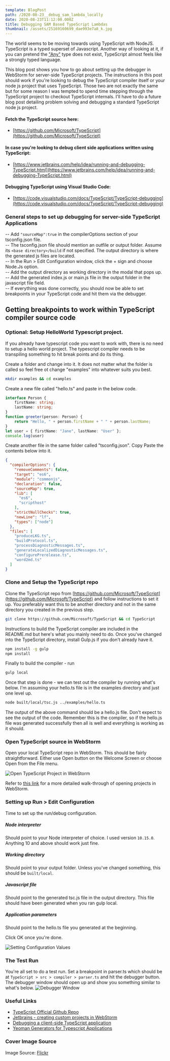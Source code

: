 ```yaml
---
template: BlogPost
path: /2020-08-23__debug_sam_lambda_locally
date: 2020-08-23T11:12:00.000Z
title: Debugging SAM Based TypeScript Lambdas
thumbnail: /assets/25169160699_dae993e7a8_k.jpg
---
```

The world seems to be moving towards using TypeScript with NodeJS. TypeScript is a typed superset of Javascript. Another way of 
looking at it, if you can pretend the ["Any"](https://github.com/Microsoft/TypeScript/blob/master/doc/spec.md#3.1) type does not 
exist, TypeScript almost feels like a strongly typed language.      

This blog post shows you how to go about setting up the debugger in WebStorm for server-side TypeScript projects. The instructions in 
this post should work if you're looking to debug the TypeScript compiler itself or your node js project that uses TypeScript. Those 
two are not exactly the same but for some reason I was tempted to spend time stepping through the TypeScript project to checkout 
TypeScript internals. I'll have to do a future blog post detailing problem solving and debugging a standard TypeScript node js project. 

#### Fetch the TypeScript source here:  
- [https://github.com/Microsoft/TypeScript](https://github.com/Microsoft/TypeScript)  

#### In case you're looking to debug client side applications written using TypeScript:  
- [https://www.jetbrains.com/help/idea/running-and-debugging-TypeScript.html](https://www.jetbrains.com/help/idea/running-and-debugging-TypeScript.html)

#### Debugging TypeScript using Visual Studio Code:
- [https://code.visualstudio.com/docs/TypeScript/TypeScript-debugging](https://code.visualstudio.com/docs/TypeScript/TypeScript-debugging)

### General steps to set up debugging for server-side TypeScript Applications
-- Add ``` "sourceMap":true ``` in the compilerOptions section of your tsconfig.json file.  
-- The tsconfig.json file should mention an outfile or output folder. Assume its ```<base directory>/build``` if not specified. The output 
directory is where the generated js files are located.  
-- In the Run > Edit Configuration window, click the + sign and choose Node.Js option.  
-- Add the output directory as working directory in the modal that pops up.  
-- Add the generated index.js or main.js file in the output folder in the javascript file field.  
-- If everything was done correctly, you should now be able to set breakpoints in your TypeScript code and hit them via 
the debugger.   

## Getting breakpoints to work within TypeScript compiler source code 

### Optional: Setup HelloWorld Typescript project.
 
If you already have typescript code you want to work with, there is no need to setup a hello world project. The typescript 
compiler needs to be transpiling something to hit break points and do its thing.  

Create a folder and change into it. It does not matter what the folder is called so feel free ot change "examples" into whatever
suits you best. 

```bash
mkdir examples && cd examples
```

Create a new file called "hello.ts" and paste in the below code.  

```typescript
interface Person {
    firstName: string;
    lastName: string;
}
function greeter(person: Person) {
    return "Hello, " + person.firstName + " " + person.lastName;
}
let user = { firstName: "Jane", lastName: "User" };
console.log(user)
```

Create another file in the same folder called "tsconfig.json". Copy Paste the contents below into it.

```json
{
  "compilerOptions": {
    "removeComments": false,
    "target": "es6",
    "module": "commonjs",
    "declaration": false,
    "sourceMap": true,
    "lib": [
      "es6",
      "scripthost"
    ],
    "strictNullChecks": true,
    "newLine": "lf",
    "types": ["node"]
  },
  "files": [
    "produceLKG.ts",
    "buildProtocol.ts",
    "processDiagnosticMessages.ts",
    "generateLocalizedDiagnosticMessages.ts",
    "configurePrerelease.ts",
    "word2md.ts"
  ]
}
```


### Clone and Setup the TypeScript repo

Clone the TypeScript repo from [https://github.com/Microsoft/TypeScript](https://github.com/Microsoft/TypeScript) and follow instructions 
to set it up. You preferably want this to be another directory and not in the same directory you created in the previous step.

```bash
git clone https://github.com/Microsoft/TypeScript && cd TypeScript
```

Instructions to build the TypeScript compiler are included in the README.md but here's what you mainly need to do. Once you've 
changed into the TypeScript directory, install Gulp.js if you don't already have it.

```bash
npm install -g gulp
npm install
```

Finally to build the compiler - run

```bash
gulp local
```

Once that step is done - we can test out the compiler by running what's below. I'm assuming your hello.ts file is in 
the examples directory and just one level up. 

```bash
node built/local/tsc.js ../examples/hello.ts
```

The output of the above command should be a hello.js file. Don't expect to see the output of the code. Remember this is 
the compiler, so if the hello.js file was generated successfully then all is well and everything is working as it should.

### Open TypeScript source in WebStorm

Open your local TypeScript repo in WebStorm. This should be fairly straightforward. Either use Open button on the Welcome Screen or choose Open 
from the File menu.

![Open TypeScript Project in WebStorm](assets/OpenTypeScriptProject.png)

Refer to [this link](https://www.jetbrains.com/help/webstorm/opening-reopening-and-closing-projects.html) for 
a more detailed walk-through of opening projects in WebStorm. 

### Setting up Run > Edit Configuration 

Time to set up the run/debug configuration.  

##### Node interpreter 
Should point to your Node interpreter of choice. I used version ```10.15.0```. Anything 10 and above should work just fine.  

##### Working directory 
Should point to your output folder. Unless you've changed something, this should be ```built/local```.  

##### Javascript file 
Should point to the generated tsc.js file in the output directory. This file should have been generated when you ran 
gulp local.  

##### Application parameters 
Should point to the hello.ts file you generated at the beginning.  

Click OK once you're done.

![Setting Configuration Values](https://affectionate-colden-b72c61.netlify.app/assets/RunDebugConfiguration.png)

### The Test Run

You're all set to do a test run. Set a breakpoint in parser.ts which should be at 
```TypeScript > src > compiler > parser.ts``` and hit the debugger button. The debugger window should open up and show you something similar
to what's below. 
![Debugger Window](https://affectionate-colden-b72c61.netlify.app/assets/_FinalDebuggerWindow.png)
    
### Useful Links
- [TypeScript Official Github Repo](https://github.com/Microsoft/TypeScript)
- [Jetbrains - creating custom projects in WebStorm](https://www.jetbrains.com/help/webstorm/creating-projects-in-product.html)
- [Debugging a client-side TypeScript application](https://www.jetbrains.com/help/webstorm/running-and-debugging-typescript.html#ws_ts_run)
- [Yeoman Generators for Typescript Applications](https://yeoman.io/learning/resources.html)
### Cover Image Source
Image Source: [Flickr](https://www.flickr.com/photos/146269332@N03/47106910624/in/photolist-2eLFemd-nY6vr9-MsyuhK-F2LmZN-WGWa1r-9fhnG9-GnT9Sj-q4v4k6-dpQPuy-TbxF2k-apL9WG-Nx5Xky-pM6nSe-2dbhxzr-c1GNPq-29wk6Vd-29iXfLq-MsNKVW-V5F1PA-KUGpmv-2dQfn2D-6snC1M-MsNKqh-jSeU32-mjhDwB-6td7T5-UXHBfJ-28veavC-ekV1wX-2agmFMS-UhqRDK-ekV1na-qwM8ii-28veaB9-edWUay-bCTfAn-buF9PV-ekV19D-ekUZVK-22BHK3U-QiKijz-QZxbZS-29iXfrN-7ioHwi-MtoYu4-2dZrD99-Sdz4Q3-JbLWRT-KUGqsD-jrETdg)
